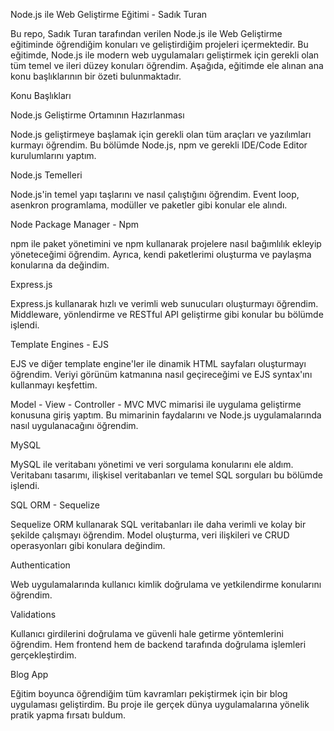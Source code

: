 Node.js ile Web Geliştirme Eğitimi - Sadık Turan

Bu repo, Sadık Turan tarafından verilen Node.js ile Web Geliştirme eğitiminde öğrendiğim konuları ve geliştirdiğim projeleri içermektedir. Bu eğitimde, Node.js ile modern web uygulamaları geliştirmek için gerekli olan tüm temel ve ileri düzey konuları öğrendim. Aşağıda, eğitimde ele alınan ana konu başlıklarının bir özeti bulunmaktadır.

Konu Başlıkları

Node.js Geliştirme Ortamının Hazırlanması

Node.js geliştirmeye başlamak için gerekli olan tüm araçları ve yazılımları kurmayı öğrendim. Bu bölümde Node.js, npm ve gerekli IDE/Code Editor kurulumlarını yaptım.

Node.js Temelleri

Node.js'in temel yapı taşlarını ve nasıl çalıştığını öğrendim. Event loop, asenkron programlama, modüller ve paketler gibi konular ele alındı.

Node Package Manager - Npm

npm ile paket yönetimini ve npm kullanarak projelere nasıl bağımlılık ekleyip yöneteceğimi öğrendim. Ayrıca, kendi paketlerimi oluşturma ve paylaşma konularına da değindim.

Express.js

Express.js kullanarak hızlı ve verimli web sunucuları oluşturmayı öğrendim. Middleware, yönlendirme ve RESTful API geliştirme gibi konular bu bölümde işlendi.

Template Engines - EJS

EJS ve diğer template engine'ler ile dinamik HTML sayfaları oluşturmayı öğrendim. Veriyi görünüm katmanına nasıl geçireceğimi ve EJS syntax'ını kullanmayı keşfettim.

Model - View - Controller - MVC
MVC mimarisi ile uygulama geliştirme konusuna giriş yaptım. Bu mimarinin faydalarını ve Node.js uygulamalarında nasıl uygulanacağını öğrendim.

MySQL

MySQL ile veritabanı yönetimi ve veri sorgulama konularını ele aldım. Veritabanı tasarımı, ilişkisel veritabanları ve temel SQL sorguları bu bölümde işlendi.

SQL ORM - Sequelize

Sequelize ORM kullanarak SQL veritabanları ile daha verimli ve kolay bir şekilde çalışmayı öğrendim. Model oluşturma, veri ilişkileri ve CRUD operasyonları gibi konulara değindim.

Authentication

Web uygulamalarında kullanıcı kimlik doğrulama ve yetkilendirme konularını öğrendim.

Validations

Kullanıcı girdilerini doğrulama ve güvenli hale getirme yöntemlerini öğrendim. Hem frontend hem de backend tarafında doğrulama işlemleri gerçekleştirdim.

Blog App

Eğitim boyunca öğrendiğim tüm kavramları pekiştirmek için bir blog uygulaması geliştirdim. Bu proje ile gerçek dünya uygulamalarına yönelik pratik yapma fırsatı buldum.
